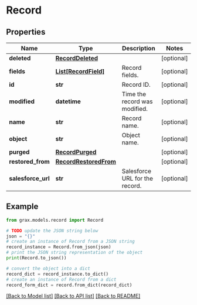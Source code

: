 # Record


## Properties

Name | Type | Description | Notes
------------ | ------------- | ------------- | -------------
**deleted** | [**RecordDeleted**](RecordDeleted.md) |  | [optional] 
**fields** | [**List[RecordField]**](RecordField.md) | Record fields. | [optional] 
**id** | **str** | Record ID. | [optional] 
**modified** | **datetime** | Time the record was modified. | [optional] 
**name** | **str** | Record name. | [optional] 
**object** | **str** | Object name. | [optional] 
**purged** | [**RecordPurged**](RecordPurged.md) |  | [optional] 
**restored_from** | [**RecordRestoredFrom**](RecordRestoredFrom.md) |  | [optional] 
**salesforce_url** | **str** | Salesforce URL for the record. | [optional] 

## Example

```python
from grax.models.record import Record

# TODO update the JSON string below
json = "{}"
# create an instance of Record from a JSON string
record_instance = Record.from_json(json)
# print the JSON string representation of the object
print(Record.to_json())

# convert the object into a dict
record_dict = record_instance.to_dict()
# create an instance of Record from a dict
record_form_dict = record.from_dict(record_dict)
```
[[Back to Model list]](../README.md#documentation-for-models) [[Back to API list]](../README.md#documentation-for-api-endpoints) [[Back to README]](../README.md)



